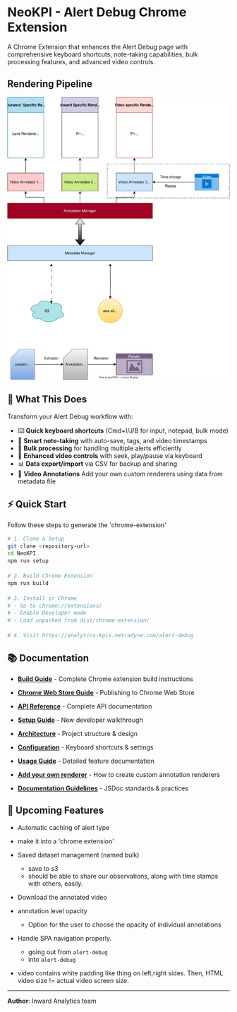 # NeoKPI - Alert Debug Chrome Extension

A Chrome Extension that enhances the Alert Debug page with comprehensive keyboard shortcuts, note-taking capabilities, bulk processing features, and advanced video controls.

## Rendering Pipeline
![NeoKPI2 drawio](docs/assets/Rendering_pipeline.svg)

## 🎯 What This Does

Transform your Alert Debug workflow with:
- ⌨️ **Quick keyboard shortcuts** (Cmd+I/J/B for input, notepad, bulk mode)
- 📝 **Smart note-taking** with auto-save, tags, and video timestamps
- 🔄 **Bulk processing** for handling multiple alerts efficiently  
- 🎥 **Enhanced video controls** with seek, play/pause via keyboard
- 📊 **Data export/import** via CSV for backup and sharing
- 🎯 **Video Annotations** Add your own custom renderers using data from metadata file

## ⚡ Quick Start
Follow these steps to generate the 'chrome-extension'
```bash
# 1. Clone & Setup
git clone <repository-url>
cd NeoKPI
npm run setup

# 2. Build Chrome Extension
npm run build

# 3. Install in Chrome
# - Go to chrome://extensions/
# - Enable Developer mode
# - Load unpacked from dist/chrome-extension/

# 4. Visit https://analytics-kpis.netradyne.com/alert-debug
```

## 📚 Documentation

- **[Build Guide](docs/BUILD_GUIDE.md)** - Complete Chrome extension build instructions

- **[Chrome Web Store Guide](CHROME_WEB_STORE_GUIDE.md)** - Publishing to Chrome Web Store
- **[API Reference](docs/API.md)** - Complete API documentation
- **[Setup Guide](docs/ONBOARDING.md)** - New developer walkthrough
- **[Architecture](docs/ARCHITECTURE.md)** - Project structure & design
- **[Configuration](docs/CONFIGURATION.md)** - Keyboard shortcuts & settings
- **[Usage Guide](docs/USAGE.md)** - Detailed feature documentation
- **[Add your own renderer](docs/AddingNewRenderer.md)** - How to create custom annotation renderers
- **[Documentation Guidelines](docs/DOCUMENTATION_GUIDELINES.md)** - JSDoc standards & practices

## 🚀 Upcoming Features

- Automatic caching of alert type
- make it into a 'chrome extension'
- Saved dataset management (named bulk)
  - save to s3
  - should be able to share our observations, along with time stamps with others, easily.
 
- Download the annotated video
- annotation level opacity
  - Option for the user to choose the opacity of individual annotations
- Handle SPA navigation properly.
  - going out from `alert-debug`
  - into `alert-debug`
- video contains white padding like thing on left,right sides. Then, HTML video size != actual video screen size.

---

**Author**: Inward Analytics team
